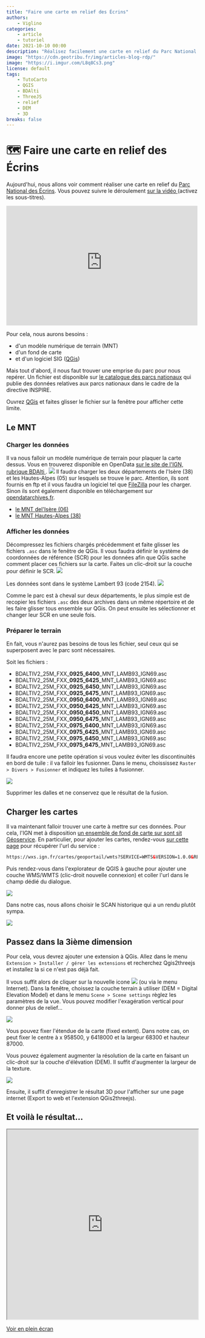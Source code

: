 ```yaml
---
title: "Faire une carte en relief des Écrins"
authors:
    - Viglino
categories:
    - article
    - tutoriel
date: 2021-10-10 00:00
description: "Réalisez facilement une carte en relief du Parc National des Écrins avec des données IGN et QGIS."
image: "https://cdn.geotribu.fr/img/articles-blog-rdp/"
image: "https://i.imgur.com/L8q8Cs3.png"
license: default
tags: 
    - TutoCarto
    - QGIS
    - BDAlti
    - ThreeJS
    - relief
    - DEM
    - 3D
breaks: false
---
```

# 🗺️ Faire une carte en relief des Écrins

Aujourd'hui, nous allons voir comment réaliser une carte en relief du [Parc National des Écrins](https://fr.wikipedia.org/wiki/Parc_national_des_%C3%89crins). 
Vous pouvez suivre le déroulement [sur la vidéo <i class="fa fa-youtube-play"></i>](https://youtu.be/wJjlKoSkmjY) (activez les sous-titres).

<iframe width="100%" height="315" src="https://www.youtube-nocookie.com/embed/wJjlKoSkmjY?cc_load_policy=1" title="YouTube video player" frameborder="0" allow="accelerometer; autoplay; clipboard-write; encrypted-media; gyroscope; picture-in-picture" allowfullscreen></iframe>

Pour cela, nous aurons besoins : 
- d'un modèle numérique de terrain (MNT)
- d'un fond de carte
- et d'un logiciel SIG ([QGis](https://www.qgis.org/fr/site/))

Mais tout d'abord, il nous faut trouver une emprise du parc pour nous repérer. Un fichier est disponible sur [le catalogue des parcs nationaux](https://catalogue.parcnational.fr/catalogue/pne/fre/catalog.search#/metadata/b1b74e1bffa193453a75cccc39f6f304c8cc5561a03b2729092127ebf81439ff) qui publie des données relatives aux parcs nationaux dans le cadre de la directive INSPIRE.

Ouvrez [QGis](https://www.qgis.org/fr/site/) et faites glisser le fichier sur la fenêtre pour afficher cette limite.

## Le MNT


### Charger les données

Il va nous falloir un modèle numérique de terrain pour plaquer la carte dessus.
Vous en trouverez disponible en OpenData [sur le site de l'IGN, rubrique BDAlti <i class="fa fa-external-link"></i>](https://geoservices.ign.fr/bdalti).
![](https://geoservices.ign.fr/sites/default/files/2021-05/bdalti_Visuel.png)
Il faudra charger les deux départements de l'Isère (38) et les Hautes-Alpes (05) sur lesquels se trouve le parc.
Attention, ils sont fournis en ftp et il vous faudra un logiciel tel que [FileZilla](https://filezilla-project.org/) pour les charger. Sinon ils sont également disponible en téléchargement sur [opendatarchives.fr](https://files.opendatarchives.fr/professionnels.ign.fr/bdalti/).
- [le MNT del'Isère (06) <i class="fa fa-download"></i>](https://files.opendatarchives.fr/professionnels.ign.fr/bdalti/BDALTIV2_2-0_25M_ASC_LAMB93-IGN69_D005_2021-08-04.7z)
- [le MNT Hautes-Alpes (38)  <i class="fa fa-download"></i>](https://files.opendatarchives.fr/professionnels.ign.fr/bdalti/BDALTIV2_2-0_25M_ASC_LAMB93-IGN69_D038_2020-11-13.7z)

### Afficher les données

Décompressez les fichiers chargés précédemment et faite glisser les fichiers `.asc` dans le fenêtre de QGis.
Il vous faudra définir le système de coordonnées de référence (SCR) pour les données afin que QGis sache comment placer ces fichiers sur la carte. Faites un clic-droit sur la couche pour définir le SCR.
![](https://i.imgur.com/cVAmody.png)

Les données sont dans le système Lambert 93 (code 2154).
![](https://i.imgur.com/2PPPWrG.png)

Comme le parc est à cheval sur deux départements, le plus simple est de recopier les fichiers `.asc` des deux archives dans un même répertoire et de les faire glisser tous ensemble sur QGis. On peut ensuite les sélectionner et changer leur SCR en une seule fois.

### Préparer le terrain

En fait, vous n'aurez pas besoins de tous les fichier, seul ceux qui se superposent avec le parc sont nécessaires.

Soit les fichiers :
- BDALTIV2_25M_FXX_**0925_6400**_MNT_LAMB93_IGN69.asc
- BDALTIV2_25M_FXX_**0925_6425**_MNT_LAMB93_IGN69.asc
- BDALTIV2_25M_FXX_**0925_6450**_MNT_LAMB93_IGN69.asc
- BDALTIV2_25M_FXX_**0925_6475**_MNT_LAMB93_IGN69.asc
- BDALTIV2_25M_FXX_**0950_6400**_MNT_LAMB93_IGN69.asc
- BDALTIV2_25M_FXX_**0950_6425**_MNT_LAMB93_IGN69.asc
- BDALTIV2_25M_FXX_**0950_6450**_MNT_LAMB93_IGN69.asc
- BDALTIV2_25M_FXX_**0950_6475**_MNT_LAMB93_IGN69.asc
- BDALTIV2_25M_FXX_**0975_6400**_MNT_LAMB93_IGN69.asc
- BDALTIV2_25M_FXX_**0975_6425**_MNT_LAMB93_IGN69.asc
- BDALTIV2_25M_FXX_**0975_6450**_MNT_LAMB93_IGN69.asc
- BDALTIV2_25M_FXX_**0975_6475**_MNT_LAMB93_IGN69.asc

Il faudra encore une petite opération si vous voulez éviter les discontinuités en bord de tuile : il va falloir les fusionner.
Dans le menu, choississez `Raster > Divers > Fusionner` et indiquez les tuiles à fusionner.

![](https://i.imgur.com/c2UShiQ.png)

Supprimer les dalles et ne conservez que le résultat de la fusion.

## Charger les cartes

Il va maintenant falloir trouver une carte à mettre sur ces données.
Pour cela, l'IGN met à disposition [un ensemble de fond de carte sur sont sit Géoservice](https://geoservices.ign.fr/services-web-experts).
En particulier, pour ajouter les cartes, rendez-vous [sur cette page](https://geoservices.ign.fr/services-web-experts-cartes) pour récupérer l'url du service : 
```html
https://wxs.ign.fr/cartes/geoportail/wmts?SERVICE=WMTS&VERSION=1.0.0&REQUEST=GetCapabilities
```
Puis rendez-vous dans l'explorateur de QGIS à gauche pour ajouter une couche WMS/WMTS (clic-droit nouvelle connexion) et coller l'url dans le champ dédié du dialogue.

![](https://i.imgur.com/H79A9nN.png)

Dans notre cas, nous allons choisir le SCAN historique qui a un rendu plutôt sympa.

![](https://i.imgur.com/yCfwagS.jpg)


## Passez dans la 3ième dimension

Pour cela, vous devrez ajouter une extension à QGis. 
Allez dans le menu `Extension > Installer / gérer les extensions` et recherchez Qgis2threejs et installez la si ce n'est pas déjà fait.

Il vous suffit alors de cliquer sur la nouvelle icone ![](https://i.imgur.com/qzmotVy.png) (ou via le menu Internet).
Dans la fenêtre, choissez la couche terrain à utiliser (DEM = Digital Elevation Model) et dans le menu `Scene > Scene settings` règlez les paramètres de la vue.
Vous pouvez modifier l'exagération vertical pour donner plus de relief...

![](https://i.imgur.com/0GjwdiZ.png)

Vous pouvez fixer l'étendue de la carte (fixed extent). Dans notre cas, on peut fixer le centre à x 958500, y 6418000 et la largeur 68300 et hauteur  87000.

Vous pouvez également augmenter la résolution de la carte en faisant un clic-droit sur la couche d'élévation (DEM). Il suffit d'augmenter la largeur de la texture.

![](https://i.imgur.com/TlusqjN.png)

Ensuite, il suffit d'enregistrer le résultat 3D pour l'afficher sur une page internet (Export to web et l'extension QGis2threejs).

## Et voilà le résultat...

<iframe src="https://viglino.github.io/maps/static/PNE_coeur.html" width="100%" height="500"></iframe>

[Voir en plein écran <i class="fa fa-external-link"></i>](https://viglino.github.io/maps/static/PNE_coeur.html)
    
